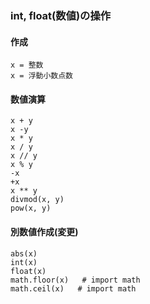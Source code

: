 
### int, float(数値)の操作

#### 作成

    x = 整数
    x = 浮動小数点数

#### 数値演算

    x + y
    x -y
    x * y
    x / y
    x // y
    x % y
    -x
    +x
    x ** y
    divmod(x, y)
    pow(x, y)

#### 別数値作成(変更)

    abs(x)
    int(x)
    float(x)
    math.floor(x)   # import math
    math.ceil(x)   # import math
